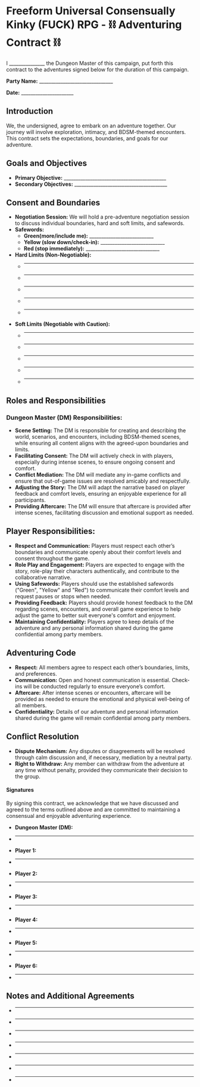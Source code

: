 # __Freeform Universal Consensually Kinky (FUCK) RPG__ - ⛓ Adventuring Contract ⛓

I _______________ the Dungeon Master of this campaign, put forth this contract to the adventures signed below for the duration of this campaign.

__Party Name:__ _______________________________

__Date:__ ______________________

## Introduction
We, the undersigned, agree to embark on an adventure together. Our journey will involve exploration, intimacy, and BDSM-themed encounters. This contract sets the expectations, boundaries, and goals for our adventure.

## Goals and Objectives
- __Primary Objective:__ ___________________________________________
- __Secondary Objectives:__ _______________________________________

## Consent and Boundaries
- __Negotiation Session:__ We will hold a pre-adventure negotiation session to discuss individual boundaries, hard and soft limits, and safewords.
- __Safewords:__
  - __Green(more/include me):__  ___________________________
  - __Yellow (slow down/check-in):__ ___________________________
  - __Red (stop immediately):__ _______________________________
- __Hard Limits (Non-Negotiable):__ 
  - __________________________________
  - __________________________________
  - __________________________________
  - __________________________________
  - __________________________________
- __Soft Limits (Negotiable with Caution):__
  - __________________________________
  - __________________________________
  - __________________________________
  - __________________________________
  - __________________________________


## Roles and Responsibilities

### Dungeon Master (DM) Responsibilities:
- __Scene Setting:__ The DM is responsible for creating and describing the world, scenarios, and encounters, including BDSM-themed scenes, while ensuring all content aligns with the agreed-upon boundaries and limits.
- __Facilitating Consent:__ The DM will actively check in with players, especially during intense scenes, to ensure ongoing consent and comfort.
- __Conflict Mediation:__ The DM will mediate any in-game conflicts and ensure that out-of-game issues are resolved amicably and respectfully.
- __Adjusting the Story:__ The DM will adapt the narrative based on player feedback and comfort levels, ensuring an enjoyable experience for all participants.
- __Providing Aftercare:__ The DM will ensure that aftercare is provided after intense scenes, facilitating discussion and emotional support as needed.

## Player Responsibilities:
- __Respect and Communication:__ Players must respect each other’s boundaries and communicate openly about their comfort levels and consent throughout the game.
- __Role Play and Engagement:__ Players are expected to engage with the story, role-play their characters authentically, and contribute to the collaborative narrative.
- __Using Safewords:__ Players should use the established safewords ("Green", "Yellow" and "Red") to communicate their comfort levels and request pauses or stops when needed.
- __Providing Feedback:__ Players should provide honest feedback to the DM regarding scenes, encounters, and overall game experience to help adjust the game to better suit everyone's comfort and enjoyment.
- __Maintaining Confidentiality:__ Players agree to keep details of the adventure and any personal information shared during the game confidential among party members.

## Adventuring Code
- __Respect:__ All members agree to respect each other’s boundaries, limits, and preferences.
- __Communication:__ Open and honest communication is essential. Check-ins will be conducted regularly to ensure everyone’s comfort.
- __Aftercare:__ After intense scenes or encounters, aftercare will be provided as needed to ensure the emotional and physical well-being of all members.
- __Confidentiality:__ Details of our adventure and personal information shared during the game will remain confidential among party members.

## Conflict Resolution
- __Dispute Mechanism:__ Any disputes or disagreements will be resolved through calm discussion and, if necessary, mediation by a neutral party.
- __Right to Withdraw:__ Any member can withdraw from the adventure at any time without penalty, provided they communicate their decision to the group.

#### __Signatures__
By signing this contract, we acknowledge that we have discussed and agreed to the terms outlined above and are committed to maintaining a consensual and enjoyable adventuring experience.

- __Dungeon Master (DM):__ 
- _______________________________
- __Player 1:__ 
- _______________________________
- __Player 2:__ 
- _______________________________
- __Player 3:__ 
- _______________________________
- __Player 4:__ 
- _______________________________
- __Player 5:__ 
- _______________________________
- __Player 6:__ 
- _______________________________

## Notes and Additional Agreements
- __________________________________________________________
- __________________________________________________________
- __________________________________________________________
- __________________________________________________________
- __________________________________________________________
- __________________________________________________________
- __________________________________________________________